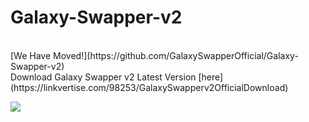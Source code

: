 # Galaxy-Swapper-v2
<br>
[We Have Moved!](https://github.com/GalaxySwapperOfficial/Galaxy-Swapper-v2)<br />
Download Galaxy Swapper v2 Latest Version [here](https://linkvertise.com/98253/GalaxySwapperv2OfficialDownload) <br />

<a href="https://t.co/RdrIUHzKw6?amp=1"><img src="https://cdn.discordapp.com/attachments/846121669813862450/874860699564793866/banner.png"></a>
